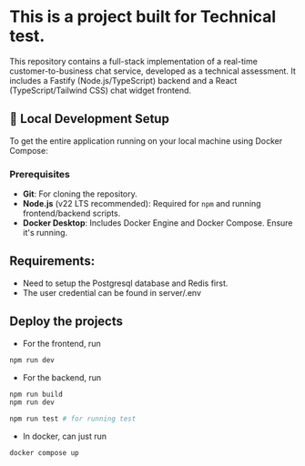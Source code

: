 # This is a project built for Technical test.

This repository contains a full-stack implementation of a real-time customer-to-business chat service, developed as a technical assessment. It includes a Fastify (Node.js/TypeScript) backend and a React (TypeScript/Tailwind CSS) chat widget frontend.

## 🚀 Local Development Setup

To get the entire application running on your local machine using Docker Compose:

### Prerequisites

-   **Git**: For cloning the repository.
-   **Node.js** (v22 LTS recommended): Required for `npm` and running frontend/backend scripts.
-   **Docker Desktop**: Includes Docker Engine and Docker Compose. Ensure it's running.

## Requirements:

-   Need to setup the Postgresql database and Redis first.
-   The user credential can be found in server/.env

## Deploy the projects

-   For the frontend, run

```bash
npm run dev
```

-   For the backend, run

```bash
npm run build
npm run dev

npm run test # for running test
```

-   In docker, can just run

```bash
docker compose up
```
